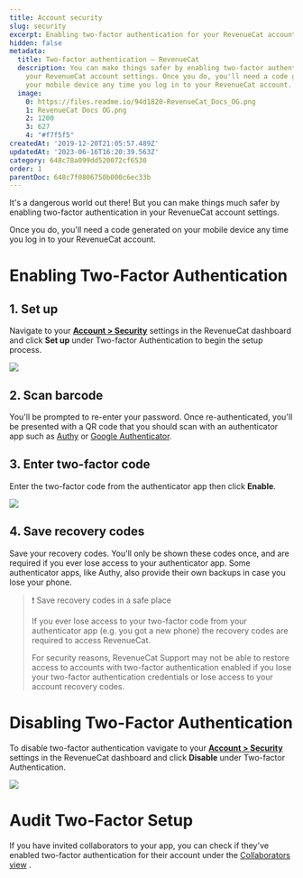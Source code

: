 ```yaml
---
title: Account security
slug: security
excerpt: Enabling two-factor authentication for your RevenueCat account
hidden: false
metadata:
  title: Two-factor authentication – RevenueCat
  description: You can make things safer by enabling two-factor authentication in
    your RevenueCat account settings. Once you do, you'll need a code generated on
    your mobile device any time you log in to your RevenueCat account.
  image:
    0: https://files.readme.io/94d1820-RevenueCat_Docs_OG.png
    1: RevenueCat Docs OG.png
    2: 1200
    3: 627
    4: "#f7f5f5"
createdAt: '2019-12-20T21:05:57.489Z'
updatedAt: '2023-06-16T16:20:39.563Z'
category: 648c78a099dd520072cf6530
order: 1
parentDoc: 648c7f0806750b000c6ec33b
---
```

It's a dangerous world out there! But you can make things much safer by enabling two-factor authentication in your RevenueCat account settings.

Once you do, you'll need a code generated on your mobile device any time you log in to your RevenueCat account. 

# Enabling Two-Factor Authentication

## 1. Set up

Navigate to your [**Account > Security**](https://app.revenuecat.com/settings/security) settings in the RevenueCat dashboard and click **Set up** under Two-factor Authentication to begin the setup process.

![](https://files.readme.io/0d617f4-app.revenuecat.com_projects_85ff18c7_integrations_intercom_10.png)

## 2. Scan barcode

You'll be prompted to re-enter your password. Once re-authenticated, you'll be presented with a QR code that you should scan with an authenticator app such as [Authy](https://authy.com/features/setup/) or [Google Authenticator](https://apps.apple.com/app/id388497605).  

## 3. Enter two-factor code

Enter the two-factor code from the authenticator app then click **Enable**.

![](https://files.readme.io/0d2579e-small-2d04a42-app.revenuecat.com_overview_1.png)

## 4. Save recovery codes

Save your recovery codes. You'll only be shown these codes once, and are required if you ever lose access to your authenticator app. Some authenticator apps, like Authy, also provide their own backups in case you lose your phone.

> ❗️ Save recovery codes in a safe place
> 
> If you ever lose access to your two-factor code from your authenticator app (e.g. you got a new phone) the recovery codes are required to access RevenueCat.
> 
> For security reasons, RevenueCat Support may not be able to restore access to accounts with two-factor authentication enabled if you lose your two-factor authentication credentials or lose access to your account recovery codes.

# Disabling Two-Factor Authentication

To disable two-factor authentication vavigate to your [**Account > Security**](https://app.revenuecat.com/settings/security) settings in the RevenueCat dashboard and click **Disable** under Two-factor Authentication.

![](https://files.readme.io/bd6c526-app.revenuecat.com_projects_85ff18c7_integrations_intercom_10_copy.png)

# Audit Two-Factor Setup

If you have invited collaborators to your app, you can check if they've enabled two-factor authentication for their account under the [Collaborators view](doc:collaborators) .